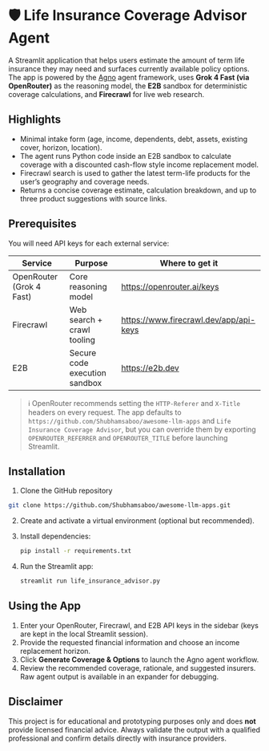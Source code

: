 # 🛡️ Life Insurance Coverage Advisor Agent

A Streamlit application that helps users estimate the amount of term life insurance they may need and surfaces currently available policy options. The app is powered by the [Agno](https://github.com/agno-agi/agno) agent framework, uses **Grok 4 Fast (via OpenRouter)** as the reasoning model, the **E2B** sandbox for deterministic coverage calculations, and **Firecrawl** for live web research.

## Highlights
- Minimal intake form (age, income, dependents, debt, assets, existing cover, horizon, location).
- The agent runs Python code inside an E2B sandbox to calculate coverage with a discounted cash-flow style income replacement model.
- Firecrawl search is used to gather the latest term-life products for the user’s geography and coverage needs.
- Returns a concise coverage estimate, calculation breakdown, and up to three product suggestions with source links.

## Prerequisites
You will need API keys for each external service:

| Service | Purpose | Where to get it |
| --- | --- | --- |
| OpenRouter (Grok 4 Fast) | Core reasoning model | https://openrouter.ai/keys |
| Firecrawl | Web search + crawl tooling | https://www.firecrawl.dev/app/api-keys |
| E2B | Secure code execution sandbox | https://e2b.dev |

> ℹ️ OpenRouter recommends setting the `HTTP-Referer` and `X-Title` headers on every request. The app defaults to
> `https://github.com/Shubhamsaboo/awesome-llm-apps` and `Life Insurance Coverage Advisor`, but you can override them
> by exporting `OPENROUTER_REFERRER` and `OPENROUTER_TITLE` before launching Streamlit.

## Installation
1. Clone the GitHub repository

```bash
git clone https://github.com/Shubhamsaboo/awesome-llm-apps.git
```
2. Create and activate a virtual environment (optional but recommended).

3. Install dependencies:
   ```bash
   pip install -r requirements.txt
   ```
4. Run the Streamlit app:
   ```bash
   streamlit run life_insurance_advisor.py
   ```

## Using the App
1. Enter your OpenRouter, Firecrawl, and E2B API keys in the sidebar (keys are kept in the local Streamlit session).
2. Provide the requested financial information and choose an income replacement horizon.
3. Click **Generate Coverage & Options** to launch the Agno agent workflow.
4. Review the recommended coverage, rationale, and suggested insurers. Raw agent output is available in an expander for debugging.

## Disclaimer
This project is for educational and prototyping purposes only and does **not** provide licensed financial advice. Always validate the output with a qualified professional and confirm details directly with insurance providers.
